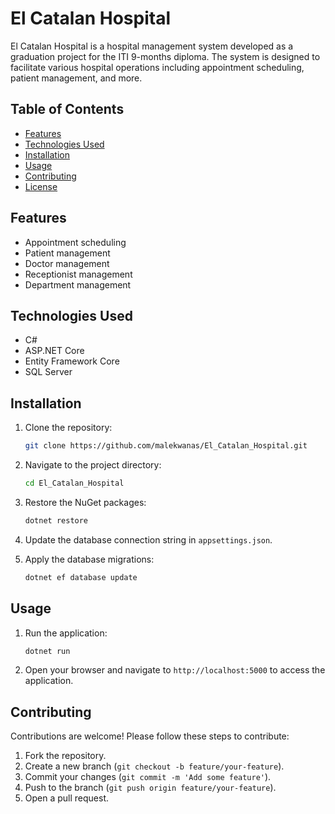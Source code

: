 # El Catalan Hospital

El Catalan Hospital is a hospital management system developed as a graduation project for the ITI 9-months diploma. The system is designed to facilitate various hospital operations including appointment scheduling, patient management, and more.

## Table of Contents

- [Features](#features)
- [Technologies Used](#technologies-used)
- [Installation](#installation)
- [Usage](#usage)
- [Contributing](#contributing)
- [License](#license)

## Features

- Appointment scheduling
- Patient management
- Doctor management
- Receptionist management
- Department management

## Technologies Used

- C#
- ASP.NET Core
- Entity Framework Core
- SQL Server

## Installation

1. Clone the repository:
    ```sh
    git clone https://github.com/malekwanas/El_Catalan_Hospital.git
    ```

2. Navigate to the project directory:
    ```sh
    cd El_Catalan_Hospital
    ```

3. Restore the NuGet packages:
    ```sh
    dotnet restore
    ```

4. Update the database connection string in `appsettings.json`.

5. Apply the database migrations:
    ```sh
    dotnet ef database update
    ```

## Usage

1. Run the application:
    ```sh
    dotnet run
    ```

2. Open your browser and navigate to `http://localhost:5000` to access the application.

## Contributing

Contributions are welcome! Please follow these steps to contribute:

1. Fork the repository.
2. Create a new branch (`git checkout -b feature/your-feature`).
3. Commit your changes (`git commit -m 'Add some feature'`).
4. Push to the branch (`git push origin feature/your-feature`).
5. Open a pull request.
